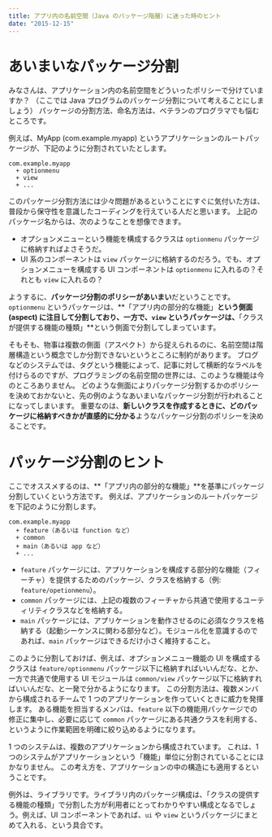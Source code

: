 ```yaml
---
title: アプリ内の名前空間（Java のパッケージ階層）に迷った時のヒント
date: "2015-12-15"
---
```


あいまいなパッケージ分割
====

みなさんは、アプリケーション内の名前空間をどういったポリシーで分けていますか？
（ここでは Java プログラムのパッケージ分割について考えることにしましょう）
パッケージの分割方法、命名方法は、ベテランのプログラマでも悩むところです。

例えば、MyApp (com.example.myapp) というアプリケーションのルートパッケージが、下記のように分割されていたとします。

```
com.example.myapp
  + optionmenu
  + view
  + ...
```

このパッケージ分割方法には少々問題があるということにすぐに気付いた方は、普段から保守性を意識したコーディングを行えている人だと思います。
上記のパッケージ名からは、次のようなことを想像できます。

* オプションメニューという機能を構成するクラスは `optionmenu` パッケージに格納すればよさそうだ。
* UI 系のコンポーネントは `view` パッケージに格納するのだろう。でも、オプションメニューを構成する UI コンポーネントは `optionmenu` に入れるの？それとも `view` に入れるの？

ようするに、**パッケージ分割のポリシーがあいまい**だということです。
`optionmenu` というパッケージは、**「アプリ内の部分的な機能」**という側面 (aspect) に注目して分割しており、一方で、`view` というパッケージは、**「クラスが提供する機能の種類」**という側面で分割してしまっています。

そもそも、物事は複数の側面（アスペクト）から捉えられるのに、名前空間は階層構造という概念でしか分割できないというところに制約があります。
ブログなどのシステムでは、タグという機能によって、記事に対して横断的なラベルを付けらるのですが、プログラミングの名前空間の世界には、このような機能は今のところありません。
どのような側面によりパッケージ分割するかのポリシーを決めておかないと、先の例のようなあいまいなパッケージ分割が行われることになってしまいます。
重要なのは、**新しいクラスを作成するときに、どのパッケージに格納すべきかが直感的に分かる**ようなパッケージ分割のポリシーを決めることです。


パッケージ分割のヒント
====

ここでオススメするのは、**「アプリ内の部分的な機能」**を基準にパッケージ分割していくという方法です。
例えば、アプリケーションのルートパッケージを下記のように分割します。

```
com.example.myapp
  + feature（あるいは function など）
  + common
  + main（あるいは app など）
  + ...
```

* `feature` パッケージには、アプリケーションを構成する部分的な機能（フィーチャ）を提供するためのパッケージ、クラスを格納する（例: `feature/opetionmenu`）。
* `common` パッケージには、上記の複数のフィーチャから共通で使用するユーティリティクラスなどを格納する。
* `main` パッケージには、アプリケーションを動作させるのに必須なクラスを格納する（起動シーケンスに関わる部分など）。モジュール化を意識するのであれば、`main` パッケージはできるだけ小さく維持すること。

このように分割しておけば、例えば、オプションメニュー機能の UI を構成するクラスは `feature/optionmenu` パッケージ以下に格納すればいいんだな、とか、一方で共通で使用する UI モジュールは `common/view` パッケージ以下に格納すればいいんだな、と一発で分かるようになります。
この分割方法は、複数メンバから構成されるチームで 1 つのアプリケーションを作っていくときに威力を発揮します。
ある機能を担当するメンバは、`feature` 以下の機能用パッケージでの修正に集中し、必要に応じて `common` パッケージにある共通クラスを利用する、というように作業範囲を明確に絞り込めるようになります。

1 つのシステムは、複数のアプリケーションから構成されています。
これは、1 つのシステムがアプリケーションという「機能」単位に分割されていることにほかなりません。
この考え方を、アプリケーションの中の構造にも適用するということです。

例外は、ライブラリです。ライブラリ内のパッケージ構成は、「クラスの提供する機能の種類」で分割した方が利用者にとってわかりやすい構成となるでしょう。例えば、UI コンポーネントであれば、`ui` や `view` というパッケージにまとめて入れる、という具合です。

